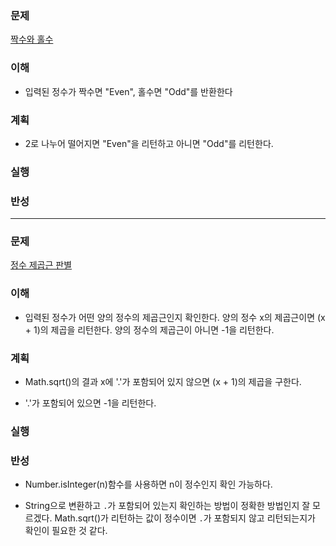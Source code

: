 ### 문제
[짝수와 홀수](https://programmers.co.kr/learn/courses/30/lessons/12937)

### 이해
  - 입력된 정수가 짝수면 "Even", 홀수면 "Odd"를 반환한다

### 계획
  - 2로 나누어 떨어지면 "Even"을 리턴하고 아니면 "Odd"를 리턴한다.

### 실행

### 반성

---

### 문제

[정수 제곱근 판별](https://programmers.co.kr/learn/courses/30/lessons/12934)

### 이해
  - 입력된 정수가 어떤 양의 정수의 제곱근인지 확인한다.
    양의 정수 x의 제곱근이면 (x + 1)의 제곱을 리턴한다.
    양의 정수의 제곱근이 아니면 -1을 리턴한다.

### 계획
  - Math.sqrt()의 결과 x에 '.'가 포함되어 있지 않으면 (x + 1)의 제곱을 구한다.

  - '.'가 포함되어 있으면 -1을 리턴한다.

### 실행

### 반성
  - Number.isInteger(n)함수를 사용하면 n이 정수인지 확인 가능하다.

  - String으로 변환하고 `.`가 포함되어 있는지 확인하는 방법이 정확한 방법인지
    잘 모르겠다. Math.sqrt()가 리턴하는 값이 정수이면 `.`가 포함되지 않고
    리턴되는지가 확인이 필요한 것 같다.
